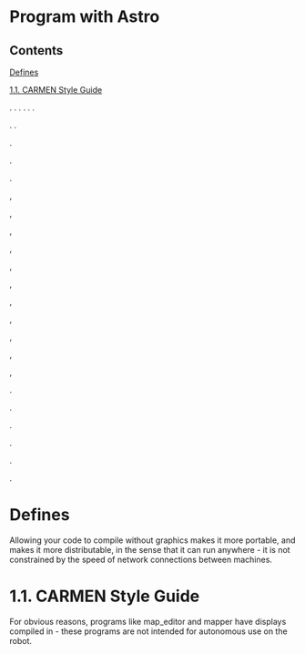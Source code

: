 
# Program with Astro

## Contents

[Defines](#defines)


  [1.1. CARMEN Style Guide](#carmen-style-guide)

. 
.
.
.
.
.

.
.



.



.

.

,


,


,


,


,


,


,

,


,



,


,




.



.


.

.


.


.

# Defines

Allowing your code to compile without graphics makes it more portable, and makes it more distributable, in the sense that it can run anywhere - it is not constrained by the speed of network connections between machines.


# <a name="carmen-style-guide"></a>1.1. CARMEN Style Guide

For obvious reasons, programs like map_editor and mapper have displays compiled in - these programs are not intended for autonomous use on the robot.

